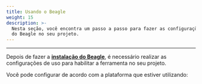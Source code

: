 ```yaml
---
title: Usando o Beagle
weight: 15
description: >-
  Nesta seção, você encontra um passo a passo para fazer as configurações de uso
  do Beagle no seu projeto.
---
```


---

Depois de fazer a [**instalação do Beagle**](/pt/primeiros-passos/instalando-o-beagle/), é necessário realizar as configurações de uso para habilitar a ferramenta no seu projeto. 

Você pode configurar de acordo com a plataforma que estiver utilizando:
